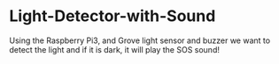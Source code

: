 # Light-Detector-with-Sound

Using the Raspberry Pi3, and Grove light sensor and buzzer we want to detect the light and if it is dark, it will play the SOS sound!
